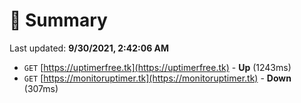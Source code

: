 # 📖 Summary
Last updated: **9/30/2021, 2:42:06 AM**

- `GET` [https://uptimerfree.tk](https://uptimerfree.tk) - **Up** (1243ms)
- `GET` [https://monitoruptimer.tk](https://monitoruptimer.tk) - **Down** (307ms)
